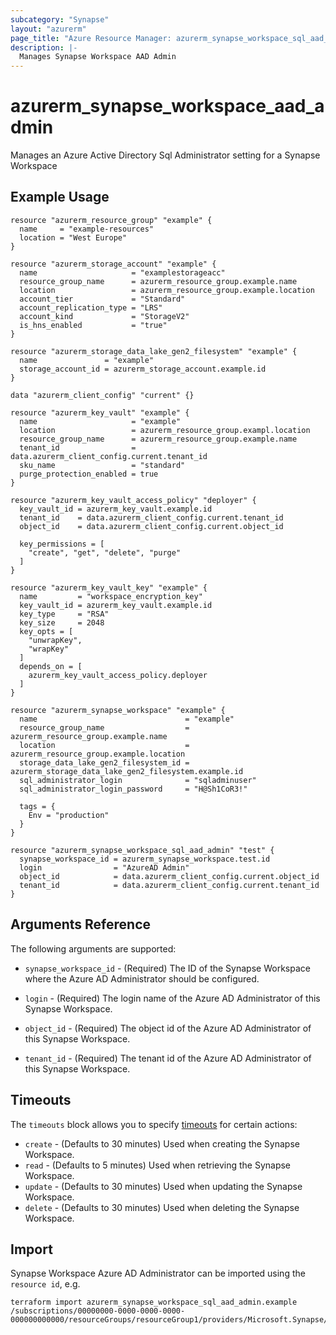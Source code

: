 ```yaml
---
subcategory: "Synapse"
layout: "azurerm"
page_title: "Azure Resource Manager: azurerm_synapse_workspace_sql_aad_admin"
description: |-
  Manages Synapse Workspace AAD Admin
---
```


# azurerm_synapse_workspace_aad_admin

Manages an Azure Active Directory Sql Administrator setting for a Synapse Workspace

## Example Usage

```hcl
resource "azurerm_resource_group" "example" {
  name     = "example-resources"
  location = "West Europe"
}

resource "azurerm_storage_account" "example" {
  name                     = "examplestorageacc"
  resource_group_name      = azurerm_resource_group.example.name
  location                 = azurerm_resource_group.example.location
  account_tier             = "Standard"
  account_replication_type = "LRS"
  account_kind             = "StorageV2"
  is_hns_enabled           = "true"
}

resource "azurerm_storage_data_lake_gen2_filesystem" "example" {
  name               = "example"
  storage_account_id = azurerm_storage_account.example.id
}

data "azurerm_client_config" "current" {}

resource "azurerm_key_vault" "example" {
  name                     = "example"
  location                 = azurerm_resource_group.exampl.location
  resource_group_name      = azurerm_resource_group.example.name
  tenant_id                = data.azurerm_client_config.current.tenant_id
  sku_name                 = "standard"
  purge_protection_enabled = true
}

resource "azurerm_key_vault_access_policy" "deployer" {
  key_vault_id = azurerm_key_vault.example.id
  tenant_id    = data.azurerm_client_config.current.tenant_id
  object_id    = data.azurerm_client_config.current.object_id

  key_permissions = [
    "create", "get", "delete", "purge"
  ]
}

resource "azurerm_key_vault_key" "example" {
  name         = "workspace_encryption_key"
  key_vault_id = azurerm_key_vault.example.id
  key_type     = "RSA"
  key_size     = 2048
  key_opts = [
    "unwrapKey",
    "wrapKey"
  ]
  depends_on = [
    azurerm_key_vault_access_policy.deployer
  ]
}

resource "azurerm_synapse_workspace" "example" {
  name                                 = "example"
  resource_group_name                  = azurerm_resource_group.example.name
  location                             = azurerm_resource_group.example.location
  storage_data_lake_gen2_filesystem_id = azurerm_storage_data_lake_gen2_filesystem.example.id
  sql_administrator_login              = "sqladminuser"
  sql_administrator_login_password     = "H@Sh1CoR3!"

  tags = {
    Env = "production"
  }
}

resource "azurerm_synapse_workspace_sql_aad_admin" "test" {
  synapse_workspace_id = azurerm_synapse_workspace.test.id
  login                = "AzureAD Admin"
  object_id            = data.azurerm_client_config.current.object_id
  tenant_id            = data.azurerm_client_config.current.tenant_id
}
```

## Arguments Reference

The following arguments are supported:

* `synapse_workspace_id` - (Required) The ID of the Synapse Workspace where the Azure AD Administrator should be configured. 

* `login` - (Required) The login name of the Azure AD Administrator of this Synapse Workspace.

* `object_id` - (Required) The object id of the Azure AD Administrator of this Synapse Workspace.

* `tenant_id` - (Required) The tenant id of the Azure AD Administrator of this Synapse Workspace.

## Timeouts

The `timeouts` block allows you to specify [timeouts](https://www.terraform.io/docs/configuration/resources.html#timeouts) for certain actions:

* `create` - (Defaults to 30 minutes) Used when creating the Synapse Workspace.
* `read` - (Defaults to 5 minutes) Used when retrieving the Synapse Workspace.
* `update` - (Defaults to 30 minutes) Used when updating the Synapse Workspace.
* `delete` - (Defaults to 30 minutes) Used when deleting the Synapse Workspace.

## Import

Synapse Workspace Azure AD Administrator can be imported using the `resource id`, e.g.

```shell
terraform import azurerm_synapse_workspace_sql_aad_admin.example /subscriptions/00000000-0000-0000-0000-000000000000/resourceGroups/resourceGroup1/providers/Microsoft.Synapse/workspaces/workspace1/sqlAdministrators/activeDirectory
```
